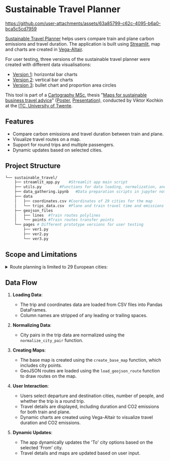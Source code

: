 # Sustainable Travel Planner
https://github.com/user-attachments/assets/63a85799-c62c-4095-b6a0-bca5c5cd7959

[Sustainable Travel Planner](https://sustainable-travel.streamlit.app/) helps users compare train and plane carbon emissions and travel duration. The application is built using [Streamlit](https://streamlit.io/), map and charts are created in [Vega-Altair](https://altair-viz.github.io/).

For user testing, three versions of the sustainable travel planner were created with different data visualisations:
- [Version 1](https://sustainable-travel.streamlit.app/ver1): horizontal bar charts
- [Version 2](https://sustainable-travel.streamlit.app/ver2): vertical bar charts
- [Version 3](https://sustainable-travel.streamlit.app/ver3): bullet chart and proportion area circles

This tool is part of a [Cartography MSc.](https://cartographymaster.eu/) thesis "[Maps for sustainable business travel advice](https://cartographymaster.eu/wp-content/theses/2024_Kochkin_Thesis.pdf)" ([Poster](https://cartographymaster.eu/wp-content/theses/2024_Kochkin_Poster.pdf), [Presentation](https://cartographymaster.eu/wp-content/theses/2024_Kochkin_Presentation.pdf)), conducted by Viktor Kochkin at the [ITC, University of Twente](https://www.itc.nl).

## Features

- Compare carbon emissions and travel duration between train and plane.
- Visualize travel routes on a map.
- Support for round trips and multiple passengers.
- Dynamic updates based on selected cities.

## Project Structure
```sh
└── sustainable_travel/
    ├── streamlit_app.py    #Streamlit app main script
    ├── utils.py        #Functions for data loading, normalization, and map creation
    ├── data_gathering.ipynb   #Data preparation scripts in jupyter notebook
    ├── data
    │   ├── coordinates.csv #Coordinates of 29 cities for the map
    │   └── trips_data.csv  #Plane and train travel time and emissions data for 406 city pairs
    ├── geojson_files
    │   ├── lines  #Train routes polylines
    │   └── points #Train routes transfer points
    └── pages # Different prototype versions for user testing
        ├── ver1.py
        ├── ver2.py
        └── ver3.py

```

## Scope and Limitations

<details>
<summary>Route planning is limited to 29 European cities:</summary>
-	Amsterdam <br>
-	Bern <br>
-	Bilbao <br>
-	Bratislava <br>
-	Brussels <br>
-	Bucharest <br>
-	Budapest <br>
-	Copenhagen <br>
-	Dresden <br>
-	Istanbul <br>
-	Lisbon <br>
-	Ljubljana <br>
-	London <br>
-	Luxembourg City <br>
-	Madrid <br>
-	Munich <br>
-	Oslo <br>
-	Paris <br>
-	Prague <br>
-	Riga <br>
-	Rome <br>
-	Sofia <br>
-	Stockholm <br>
-	Tallinn <br>
-	Vienna <br>
-	Vilnius <br>
-	Warsaw <br>
-	Zagreb <br>
</details>




## Data Flow

1. **Loading Data**:
   - The trip and coordinates data are loaded from CSV files into Pandas DataFrames.
   - Column names are stripped of any leading or trailing spaces.

2. **Normalizing Data**:
   - City pairs in the trip data are normalized using the `normalize_city_pair` function.

3. **Creating Maps**:
   - The base map is created using the `create_base_map` function, which includes city points.
   - GeoJSON routes are loaded using the `load_geojson_route` function to draw routes on the map.

4. **User Interaction**:
   - Users select departure and destination cities, number of people, and whether the trip is a round trip.
   - Travel details are displayed, including duration and CO2 emissions for both train and plane.
   - Dynamic charts are created using Vega-Altair to visualize travel duration and CO2 emissions.

5. **Dynamic Updates**:
   - The app dynamically updates the 'To' city options based on the selected 'From' city.
   - Travel details and maps are updated based on user input.
